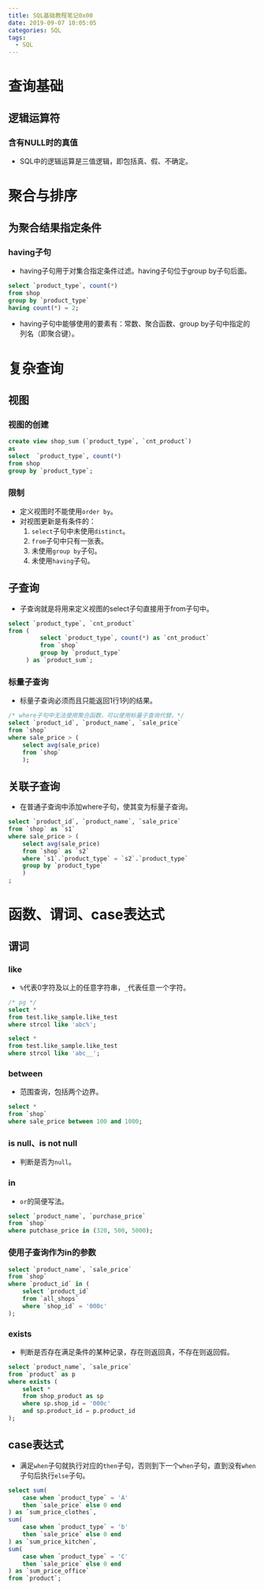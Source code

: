 ```yaml
---
title: SQL基础教程笔记0x00
date: 2019-09-07 10:05:05
categories: SQL
tags:
  - SQL
---
```


# 查询基础

## 逻辑运算符

### 含有NULL时的真值

- SQL中的逻辑运算是三值逻辑，即包括真、假、不确定。

# 聚合与排序

## 为聚合结果指定条件

### having子句

- having子句用于对集合指定条件过滤。having子句位于group by子句后面。

```sql
select `product_type`, count(*)
from shop
group by `product_type`
having count(*) = 2;
```

- having子句中能够使用的要素有：常数、聚合函数、group by子句中指定的列名（即聚合键）。

# 复杂查询

## 视图

### 视图的创建

```sql
create view shop_sum (`product_type`, `cnt_product`)
as
select  `product_type`, count(*)
from shop
group by `product_type`;
```

### 限制

- 定义视图时不能使用`order by`。
- 对视图更新是有条件的：
  1. `select`子句中未使用`distinct`。
  2. `from`子句中只有一张表。
  3. 未使用`group by`子句。
  4. 未使用`having`子句。

## 子查询

- 子查询就是将用来定义视图的select子句直接用于from子句中。

```sql
select `product_type`, `cnt_product`
from (
         select `product_type`, count(*) as `cnt_product`
         from `shop`
         group by `product_type`
     ) as `product_sum`;
```

### 标量子查询

- 标量子查询必须而且只能返回1行1列的结果。

```sql
/* where子句中无法使用聚合函数，可以使用标量子查询代替。*/
select `product_id`, `product_name`, `sale_price`
from `shop`
where sale_price > (
    select avg(sale_price)
    from `shop`
    );
```

## 关联子查询

- 在普通子查询中添加where子句，使其变为标量子查询。

```sql
select `product_id`, `product_name`, `sale_price`
from `shop` as `s1`
where sale_price > (
    select avg(sale_price)
    from `shop` as `s2`
    where `s1`.`product_type` = `s2`.`product_type`
    group by `product_type`
    )
;
```

# 函数、谓词、case表达式

## 谓词

### like

- `%`代表0字符及以上的任意字符串，`_`代表任意一个字符。

```sql
/* pg */
select *
from test.like_sample.like_test
where strcol like 'abc%';

select *
from test.like_sample.like_test
where strcol like 'abc__';
```

### between

- 范围查询，包括两个边界。

```sql
select *
from `shop`
where sale_price between 100 and 1000;
```

### is null、is not null

- 判断是否为`null`。

### in

- `or`的简便写法。

```sql
select `product_name`, `purchase_price`
from `shop`
where putchase_price in (320, 500, 5000);
```

### 使用子查询作为in的参数

```sql
select `product_name`, `sale_price`
from `shop`
where `product_id` in (
    select `product_id`
    from `all_shops`
    where `shop_id` = '000c'
);
```

### exists

- 判断是否存在满足条件的某种记录，存在则返回真，不存在则返回假。

```sql
select `product_name`, `sale_price`
from `product` as p
where exists (
    select *
    from shop_product as sp
    where sp.shop_id = '000c'
    and sp.product_id = p.product_id
);
```

## case表达式

- 满足`when`子句就执行对应的`then`子句，否则到下一个`when`子句，直到没有`when`子句后执行`else`子句。

```sql
select sum(
    case when `product_type` = 'A'
    then `sale_price` else 0 end
) as `sum_price_clothes`,
sum(
    case when `product_type` = 'b'
    then `sale_price` else 0 end
) as `sum_price_kitchen`,
sum(
    case when `product_type` = 'C'
    then `sale_price` else 0 end
) as `sum_price_office`
from `product`;
```



